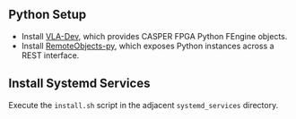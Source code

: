 ## Python Setup

- Install [VLA-Dev](https://github.com/realtimeradio/vla-dev), which provides CASPER FPGA Python FEngine objects.
- Install [RemoteObjects-py](https://github.com/MydonSolutions/remoteobjects-py), which exposes Python instances across a REST interface.

## Install Systemd Services

Execute the `install.sh` script in the adjacent `systemd_services` directory.